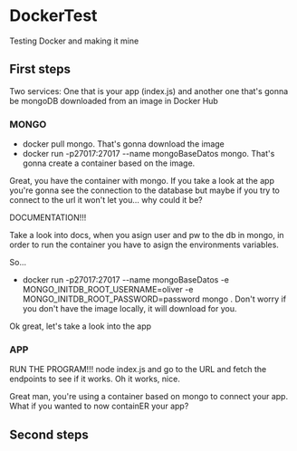 # DockerTest
Testing Docker and making it mine

## First steps

Two services: One that is your app (index.js) and another one that's gonna be mongoDB downloaded from an image in Docker Hub

### MONGO

- docker pull mongo. That's gonna download the image
- docker run -p27017:27017 --name mongoBaseDatos mongo. That's gonna create a container based on the image.

Great, you have the container with mongo. If you take a look at the app you're gonna see the connection to the database but maybe if you try to connect to the url it won't let you... why could it be?

DOCUMENTATION!!!

Take a look into docs, when you asign user and pw to the db in mongo, in order to run the container you have to asign the environments variables.

So...

- docker run -p27017:27017 --name mongoBaseDatos -e MONGO_INITDB_ROOT_USERNAME=oliver -e MONGO_INITDB_ROOT_PASSWORD=password mongo . Don't worry if you don't have the image locally, it will download for you.

Ok great, let's take a look into the app

### APP

RUN THE PROGRAM!!! node index.js and go to the URL and fetch the endpoints to see if it works. Oh it works, nice.

Great man, you're using a container based on mongo to connect your app. What if you wanted to now containER your app?

## Second steps

